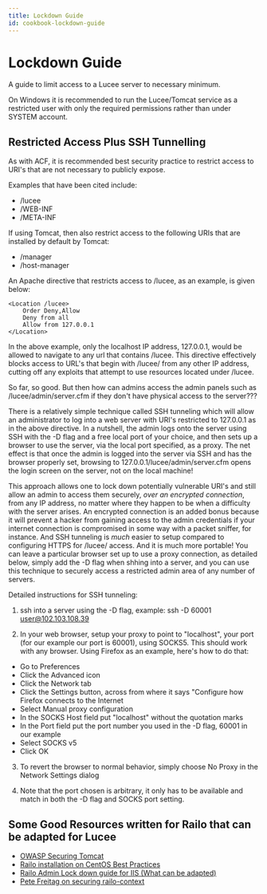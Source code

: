 ```yaml
---
title: Lockdown Guide
id: cookbook-lockdown-guide
---
```


# Lockdown Guide #
A guide to limit access to a Lucee server to necessary minimum.



On Windows it is recommended to run the Lucee/Tomcat service as a restricted user with only the required permissions rather than under SYSTEM account.

## Restricted Access Plus SSH Tunnelling ##

As with ACF, it is recommended best security practice to restrict access to URI's that are not necessary to publicly expose.

Examples that have been cited include:

* /lucee
* /WEB-INF
* /META-INF

If using Tomcat, then also restrict access to the following URIs that are installed by default by Tomcat:

* /manager
* /host-manager

An Apache directive that restricts access to /lucee, as an example, is given below:

    <Location /lucee>
        Order Deny,Allow
        Deny from all
        Allow from 127.0.0.1
    </Location>

In the above example, only the localhost IP address, 127.0.0.1, would be allowed to navigate to any url that contains /lucee. This directive effectively blocks access to URL's that begin with /lucee/ from any other IP address, cutting off any exploits that attempt to use resources located under /lucee.

So far, so good. But then how can admins access the admin panels such as /lucee/admin/server.cfm if they don't have physical access to the server???

There is a relatively simple technique called SSH tunneling which will allow an administrator to log into a web server with URI's restricted to 127.0.0.1 as in the above directive. In a nutshell, the admin logs onto the server using SSH with the -D flag and a free local port of your choice, and then sets up a browser to use the server, via the local port specified, as a proxy. The net effect is that once the admin is logged into the server via SSH and has the browser properly set, browsing to 127.0.0.1/lucee/admin/server.cfm opens the login screen on the server, not on the local machine!

This approach allows one to lock down potentially vulnerable URI's and still allow an admin to access them securely, _over an encrypted connection_, from any IP address, no matter where they happen to be when a difficulty with the server arises. An encrypted connection is an added bonus because it will prevent a hacker from gaining access to the admin credentials if your internet connection is compromised in some way with a packet sniffer, for instance. And SSH tunneling is _much_ easier to setup compared to configuring HTTPS for /lucee/ access. And it is much more portable! You can leave a particular browser set up to use a proxy connection, as detailed below, simply add the -D flag when shhing into a server, and you can use this technique to securely access a restricted admin area of any number of servers.

Detailed instructions for SSH tunneling:

1) ssh into a server using the -D flag, example: ssh -D 60001 user@102.103.108.39

2) In your web browser, setup your proxy to point to "localhost", your port (for our example our port is 60001), using SOCKS5. This should work with any browser. Using Firefox as an example, here's how to do that:

* Go to Preferences
* Click the Advanced icon
* Click the Network tab
* Click the Settings button, across from where it says "Configure how Firefox connects to the Internet
* Select Manual proxy configuration
* In the SOCKS Host field put "localhost" without the quotation marks
* In the Port field put the port number you used in the -D flag, 60001 in our example
* Select SOCKS v5
* Click OK

3) To revert the browser to normal behavior, simply choose No Proxy in the Network Settings dialog

4) Note that the port chosen is arbitrary, it only has to be available and match in both the -D flag and SOCKS port setting.


## Some Good Resources written for Railo that can be adapted for Lucee ##

* [OWASP Securing Tomcat](https://www.owasp.org/index.php/Securing_tomcat)
* [Railo installation on CentOS Best Practices](http://blog.getrailo.com/assets/content/RailoInstallationonCentOSLinux6BestPractices.pdf)
* [Railo Admin Lock down guide for IIS (What can be adapted)](https://www.youtube.com/watch?v=dYt4rap7LWQ)
* [Pete Freitag on securing railo-context](http://www.petefreitag.com/item/715.cfm)
